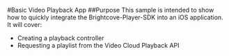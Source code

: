 #Basic Video Playback App 
##Purpose
This sample is intended to show how to quickly integrate the Brightcove-Player-SDK into an iOS application.  It will cover:

* Creating a playback controller  
* Requesting a playlist from the Video Cloud Playback API
